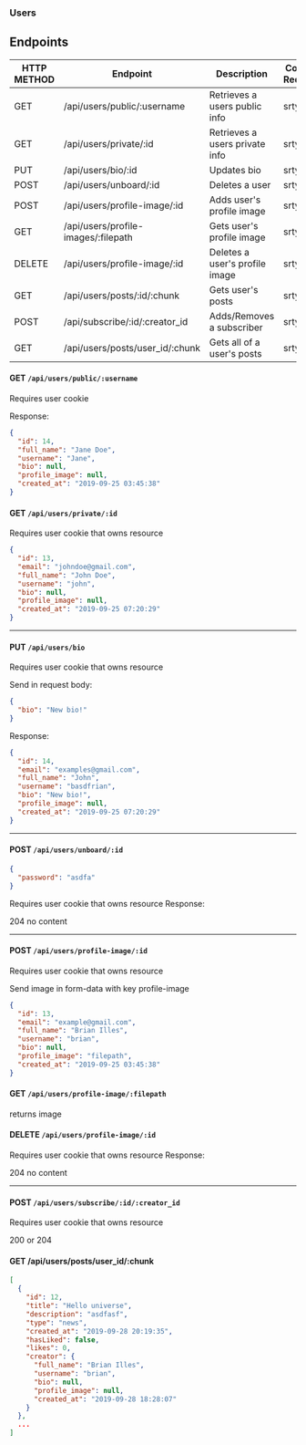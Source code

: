 ### Users

## Endpoints

| HTTP METHOD | Endpoint                            | Description                    | Cookies Required |
| ----------- | ----------------------------------- | ------------------------------ | ---------------- |
| GET         | /api/users/public/:username         | Retrieves a users public info  | srtybu           |
| GET         | /api/users/private/:id              | Retrieves a users private info | srtybu           |
| PUT         | /api/users/bio/:id                  | Updates bio                    | srtybu           |
| POST        | /api/users/unboard/:id              | Deletes a user                 | srtybu           |
| POST        | /api/users/profile-image/:id        | Adds user's profile image      | srtybu           |
| GET         | /api/users/profile-images/:filepath | Gets user's profile image      | srtybu           |
| DELETE      | /api/users/profile-image/:id        | Deletes a user's profile image | srtybu           |
| GET         | /api/users/posts/:id/:chunk         | Gets user's posts              | srtybu           |
| POST        | /api/subscribe/:id/:creator_id      | Adds/Removes a subscriber      | srtybu           |
| GET         | /api/users/posts/user_id/:chunk     | Gets all of a user's posts     | srtybu           |

#### GET `/api/users/public/:username`

Requires user cookie

Response:

```json
{
  "id": 14,
  "full_name": "Jane Doe",
  "username": "Jane",
  "bio": null,
  "profile_image": null,
  "created_at": "2019-09-25 03:45:38"
}
```

#### GET `/api/users/private/:id`

Requires user cookie that owns resource

```json
{
  "id": 13,
  "email": "johndoe@gmail.com",
  "full_name": "John Doe",
  "username": "john",
  "bio": null,
  "profile_image": null,
  "created_at": "2019-09-25 07:20:29"
}
```

---

#### PUT `/api/users/bio`

Requires user cookie that owns resource

Send in request body:

```json
{
  "bio": "New bio!"
}
```

Response:

```json
{
  "id": 14,
  "email": "examples@gmail.com",
  "full_name": "John",
  "username": "basdfrian",
  "bio": "New bio!",
  "profile_image": null,
  "created_at": "2019-09-25 07:20:29"
}
```

---

#### POST `/api/users/unboard/:id`

```json
{
  "password": "asdfa"
}
```

Requires user cookie that owns resource
Response:

204 no content

---

#### POST `/api/users/profile-image/:id`

Requires user cookie that owns resource

Send image in form-data with key profile-image

```json
{
  "id": 13,
  "email": "example@gmail.com",
  "full_name": "Brian Illes",
  "username": "brian",
  "bio": null,
  "profile_image": "filepath",
  "created_at": "2019-09-25 03:45:38"
}
```

#### GET `/api/users/profile-image/:filepath`

returns image

#### DELETE `/api/users/profile-image/:id`

Requires user cookie that owns resource
Response:

204 no content

---

#### POST `/api/users/subscribe/:id/:creator_id`

Requires user cookie that owns resource

200 or 204

#### GET /api/users/posts/user_id/:chunk

```json
[
  {
    "id": 12,
    "title": "Hello universe",
    "description": "asdfasf",
    "type": "news",
    "created_at": "2019-09-28 20:19:35",
    "hasLiked": false,
    "likes": 0,
    "creator": {
      "full_name": "Brian Illes",
      "username": "brian",
      "bio": null,
      "profile_image": null,
      "created_at": "2019-09-28 18:28:07"
    }
  },
  ...
]
```
